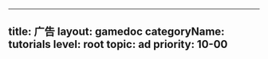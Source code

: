 
---
title: 广告
layout: gamedoc
categoryName: tutorials
level: root
topic: ad
priority: 10-00
---



